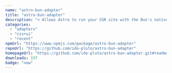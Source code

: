 ```yaml
---
name: "astro-bun-adapter"
title: "astro-bun-adapter"
description: "> Allows Astro to run your SSR site with the Bun's native API `Bun.serve`."
categories:
  - "adapters"
  - "css+ui"
  - "recent"
npmUrl: "https://www.npmjs.com/package/astro-bun-adapter"
repoUrl: "https://github.com/ido-pluto/astro-bun-adapter"
homepageUrl: "https://github.com/ido-pluto/astro-bun-adapter.git#readme"
downloads: 337
badge: "new"
---
```

